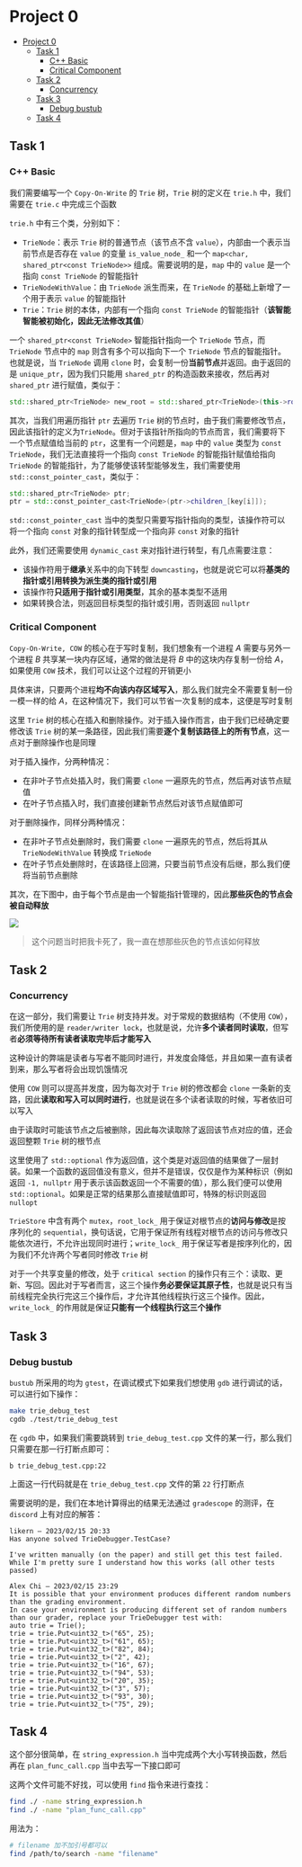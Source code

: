 # Project 0

- [Project 0](#project-0)
  - [Task 1](#task-1)
    - [C++ Basic](#c-basic)
    - [Critical Component](#critical-component)
  - [Task 2](#task-2)
    - [Concurrency](#concurrency)
  - [Task 3](#task-3)
    - [Debug bustub](#debug-bustub)
  - [Task 4](#task-4)


## Task 1

### C++ Basic

我们需要编写一个 `Copy-On-Write` 的 `Trie` 树，`Trie` 树的定义在 `trie.h` 中，我们需要在 `trie.c` 中完成三个函数

`trie.h` 中有三个类，分别如下：

* `TrieNode`：表示 `Trie` 树的普通节点（该节点不含 `value`），内部由一个表示当前节点是否存在 `value` 的变量 `is_value_node_` 和一个 `map<char, shared_ptr<const TrieNode>>` 组成。需要说明的是，`map` 中的 `value` 是一个指向 `const TrieNode` 的智能指针
* `TrieNodeWithValue`：由 `TrieNode` 派生而来，在 `TrieNode` 的基础上新增了一个用于表示 `value` 的智能指针
* `Trie`：`Trie` 树的本体，内部有一个指向 `const TrieNode` 的智能指针（**该智能智能被初始化，因此无法修改其值**）

一个 `shared_ptr<const TrieNode>` 智能指针指向一个 `TrieNode` 节点，而 `TrieNode` 节点中的 `map` 则含有多个可以指向下一个 `TrieNode` 节点的智能指针。也就是说，当 `TrieNode` 调用 `clone` 时，会复制一份**当前节点**并返回。由于返回的是 `unique_ptr`，因为我们只能用 `shared_ptr` 的构造函数来接收，然后再对 `shared_ptr` 进行赋值，类似于：

```cpp
std::shared_ptr<TrieNode> new_root = std::shared_ptr<TrieNode>(this->root_->Clone());
```

其次，当我们用遍历指针 `ptr` 去遍历 `Trie` 树的节点时，由于我们需要修改节点，因此该指针的定义为`TrieNode`。但对于该指针所指向的节点而言，我们需要将下一个节点赋值给当前的 `ptr`，这里有一个问题是，`map` 中的 `value` 类型为 `const TrieNode`，我们无法直接将一个指向 `const TrieNode` 的智能指针赋值给指向 `TrieNode` 的智能指针，为了能够使该转型能够发生，我们需要使用 `std::const_pointer_cast`，类似于：

```cpp
std::shared_ptr<TrieNode> ptr;
ptr = std::const_pointer_cast<TrieNode>(ptr->children_[key[i]]);
```

`std::const_pointer_cast` 当中的类型只需要写指针指向的类型，该操作符可以将一个指向 `const` 对象的指针转型成一个指向非 `const` 对象的指针

此外，我们还需要使用 `dynamic_cast` 来对指针进行转型，有几点需要注意：

* 该操作符用于**继承**关系中的向下转型 `downcasting`，也就是说它可以将**基类的指针或引用转换为派生类的指针或引用**
* 该操作符**只适用于指针或引用类型**，其余的基本类型不适用
* 如果转换合法，则返回目标类型的指针或引用，否则返回 `nullptr`

### Critical Component

`Copy-On-Write, COW` 的核心在于写时复制，我们想象有一个进程 $A$ 需要与另外一个进程 $B$ 共享某一块内存区域，通常的做法是将 $B$ 中的这块内存复制一份给 $A$，如果使用 `COW` 技术，我们可以让这个过程的开销更小

具体来讲，只要两个进程**均不向该内存区域写入**，那么我们就完全不需要复制一份一模一样的给 $A$，在这种情况下，我们可以节省一次复制的成本，这便是写时复制

这里 `Trie` 树的核心在插入和删除操作。对于插入操作而言，由于我们已经确定要修改该 `Trie` 树的某一条路径，因此我们需要**逐个复制该路径上的所有节点**，这一点对于删除操作也是同理

对于插入操作，分两种情况：

* 在非叶子节点处插入时，我们需要 `clone` 一遍原先的节点，然后再对该节点赋值
* 在叶子节点插入时，我们直接创建新节点然后对该节点赋值即可

对于删除操作，同样分两种情况：

* 在非叶子节点处删除时，我们需要 `clone` 一遍原先的节点，然后将其从 `TrieNodeWithValue` 转换成 `TrieNode`
* 在叶子节点处删除时，在该路径上回溯，只要当前节点没有后继，那么我们便将当前节点删除

其次，在下图中，由于每个节点是由一个智能指针管理的，因此**那些灰色的节点会被自动释放**

![](https://15445.courses.cs.cmu.edu/spring2023/project0/trie-03.svg)

> 这个问题当时把我卡死了，我一直在想那些灰色的节点该如何释放



## Task 2

### Concurrency

在这一部分，我们需要让 `Trie` 树支持并发。对于常规的数据结构（不使用 `COW`），我们所使用的是 `reader/writer lock`，也就是说，允许**多个读者同时读取**，但写者**必须等待所有读者读取完毕后才能写入**

这种设计的弊端是读者与写者不能同时进行，并发度会降低，并且如果一直有读者到来，那么写者将会出现饥饿情况

使用 `COW` 则可以提高并发度，因为每次对于 `Trie` 树的修改都会 `clone` 一条新的支路，因此**读取和写入可以同时进行**，也就是说在多个读者读取的时候，写者依旧可以写入

由于读取时可能该节点之后被删除，因此每次读取除了返回该节点对应的值，还会返回整颗 `Trie` 树的根节点

这里使用了 `std::optional` 作为返回值，这个类是对返回值的结果做了一层封装。如果一个函数的返回值没有意义，但并不是错误，仅仅是作为某种标识（例如返回 `-1, nullptr` 用于表示该函数返回一个不需要的值），那么我们便可以使用 `std::optional`。如果是正常的结果那么直接赋值即可，特殊的标识则返回 `nullopt`

`TrieStore` 中含有两个 `mutex`，`root_lock_` 用于保证对根节点的**访问与修改**是按序列化的 `sequential`，换句话说，它用于保证所有线程对根节点的访问与修改只能依次进行，不允许出现同时进行；`write_lock_` 用于保证写者是按序列化的，因为我们不允许两个写者同时修改 `Trie` 树

对于一个共享变量的修改，处于 `critical section` 的操作只有三个：读取、更新、写回。因此对于写者而言，这三个操作**务必要保证其原子性**，也就是说只有当前线程完全执行完这三个操作后，才允许其他线程执行这三个操作。因此，`write_lock_` 的作用就是保证**只能有一个线程执行这三个操作**

## Task 3

### Debug bustub

`bustub` 所采用的均为 `gtest`，在调试模式下如果我们想使用 `gdb` 进行调试的话，可以进行如下操作：

```bash
make trie_debug_test
cgdb ./test/trie_debug_test
```

在 `cgdb` 中，如果我们需要跳转到 `trie_debug_test.cpp` 文件的某一行，那么我们只需要在那一行打断点即可：

```cgdb
b trie_debug_test.cpp:22
```

上面这一行代码就是在 `trie_debug_test.cpp` 文件的第 `22` 行打断点

需要说明的是，我们在本地计算得出的结果无法通过 `gradescope` 的测评，在 `discord` 上有对应的解答：

```
likern — 2023/02/15 20:33
Has anyone solved TrieDebugger.TestCase?

I've written manually (on the paper) and still get this test failed. While I'm pretty sure I understand how this works (all other tests passed)

Alex Chi — 2023/02/15 23:29
It is possible that your environment produces different random numbers than the grading environment.
In case your environment is producing different set of random numbers than our grader, replace your TrieDebugger test with:
auto trie = Trie();
trie = trie.Put<uint32_t>("65", 25);
trie = trie.Put<uint32_t>("61", 65);
trie = trie.Put<uint32_t>("82", 84);
trie = trie.Put<uint32_t>("2", 42);
trie = trie.Put<uint32_t>("16", 67);
trie = trie.Put<uint32_t>("94", 53);
trie = trie.Put<uint32_t>("20", 35);
trie = trie.Put<uint32_t>("3", 57);
trie = trie.Put<uint32_t>("93", 30);
trie = trie.Put<uint32_t>("75", 29);
```

## Task 4

这个部分很简单，在 `string_expression.h` 当中完成两个大小写转换函数，然后再在 `plan_func_call.cpp` 当中去写一下接口即可

这两个文件可能不好找，可以使用 `find` 指令来进行查找：

```bash
find ./ -name string_expression.h
find ./ -name "plan_func_call.cpp"
```

用法为：

```bash
# filename 加不加引号都可以
find /path/to/search -name "filename"
```